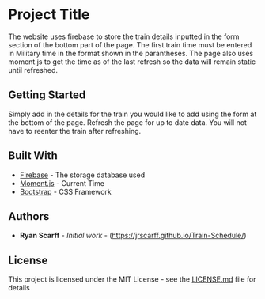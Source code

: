 # Project Title

The website uses firebase to store the train details inputted in the form section of the bottom part of the page. The first train time must be entered in Military time in the format shown in the parantheses. The page also uses moment.js to get the time as of the last refresh so the data will remain static until refreshed.

## Getting Started

Simply add in the details for the train you would like to add using the form at the bottom of the page. Refresh the page for up to date data. You will not have to reenter the train after refreshing.


## Built With

* [Firebase](https://www.gstatic.com/firebasejs/4.9.1/firebase.js) - The storage database used
* [Moment.js](https://cdn.jsdelivr.net/momentjs/2.12.0/moment.min.js) - Current Time
* [Bootstrap](https://maxcdn.bootstrapcdn.com/bootstrap/3.3.6/css/bootstrap.min.css) - CSS Framework


## Authors

* **Ryan Scarff** - *Initial work* - (https://jrscarff.github.io/Train-Schedule/)


## License

This project is licensed under the MIT License - see the [LICENSE.md](LICENSE.md) file for details
